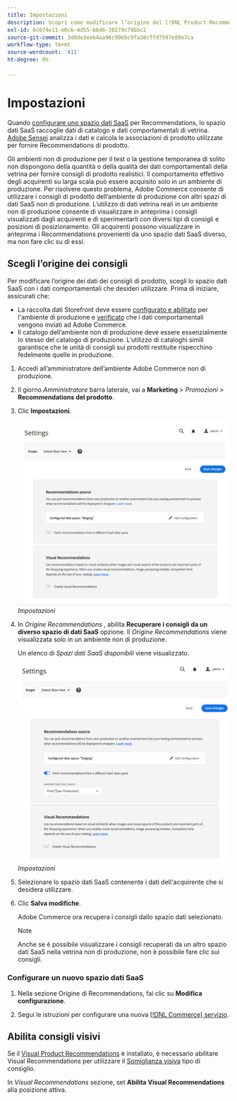 ```yaml
---
title: Impostazioni
description: Scopri come modificare l’origine del [!DNL Product Recommendations] e come abilitare i consigli visivi.
exl-id: 8c074e11-e0cb-4d55-b646-30279c79bbc2
source-git-commit: 3d0de3eeb4aa96c996bc9fa38cffd7597e89e7ca
workflow-type: tm+mt
source-wordcount: '411'
ht-degree: 0%

---
```


# Impostazioni

Quando [configurare uno spazio dati SaaS](https://experienceleague.adobe.com/docs/commerce-admin/config/services/saas.html) per Recommendations, lo spazio dati SaaS raccoglie dati di catalogo e dati comportamentali di vetrina. [Adobe Sensei](https://www.adobe.com/sensei.html) analizza i dati e calcola le associazioni di prodotto utilizzate per fornire Recommendations di prodotto.

Gli ambienti non di produzione per il test o la gestione temporanea di solito non dispongono della quantità o della qualità dei dati comportamentali della vetrina per fornire consigli di prodotto realistici. Il comportamento effettivo degli acquirenti su larga scala può essere acquisito solo in un ambiente di produzione. Per risolvere questo problema, Adobe Commerce consente di utilizzare i consigli di prodotto dell’ambiente di produzione con altri spazi di dati SaaS non di produzione. L’utilizzo di dati vetrina reali in un ambiente non di produzione consente di visualizzare in anteprima i consigli visualizzati dagli acquirenti e di sperimentarli con diversi tipi di consigli e posizioni di posizionamento. Gli acquirenti possono visualizzare in anteprima i Recommendations provenienti da uno spazio dati SaaS diverso, ma non fare clic su di essi.

## Scegli l’origine dei consigli

Per modificare l’origine dei dati dei consigli di prodotto, scegli lo spazio dati SaaS con i dati comportamentali che desideri utilizzare. Prima di iniziare, assicurati che:

- La raccolta dati Storefront deve essere [configurato e abilitato](install-configure.md) per l&#39;ambiente di produzione e [verificato](verify.md) che i dati comportamentali vengono inviati ad Adobe Commerce.
- Il catalogo dell’ambiente non di produzione deve essere essenzialmente lo stesso del catalogo di produzione. L’utilizzo di cataloghi simili garantisce che le unità di consigli sui prodotti restituite rispecchino fedelmente quelle in produzione.

1. Accedi all’amministratore dell’ambiente Adobe Commerce non di produzione.

1. Il giorno _Amministratore_ barra laterale, vai a **Marketing** > _Promozioni_ > **Recommendations del prodotto**.

1. Clic **Impostazioni**.

   ![impostazioni per consigli di prodotto](assets/settings.png)
   _Impostazioni_

1. In _Origine Recommendations_ , abilita **Recuperare i consigli da un diverso spazio di dati SaaS** opzione. Il _Origine Recommendations_ viene visualizzata solo in un ambiente non di produzione.

   Un elenco di _Spazi dati SaaS disponibili_ viene visualizzato.

   ![impostazioni per consigli di prodotto](assets/settings-select-saas.png)
   _Impostazioni_

1. Selezionare lo spazio dati SaaS contenente i dati dell&#39;acquirente che si desidera utilizzare.

1. Clic **Salva modifiche**.

   Adobe Commerce ora recupera i consigli dallo spazio dati selezionato.

   >[!NOTE]
   >
   > Anche se è possibile visualizzare i consigli recuperati da un altro spazio dati SaaS nella vetrina non di produzione, non è possibile fare clic sui consigli.

### Configurare un nuovo spazio dati SaaS

1. Nella sezione Origine di Recommendations, fai clic su **Modifica configurazione**.

1. Segui le istruzioni per configurare una nuova [[!DNL Commerce] servizio](/help/landing/saas.md).

## Abilita consigli visivi

Se il [Visual Product Recommendations](install-configure.md) è installato, è necessario abilitare Visual Recommendations per utilizzare il [Somiglianza visiva](type.md#visualsim) tipo di consiglio.

In _Visual Recommendations_ sezione, set **Abilita Visual Recommendations** alla posizione attiva.
